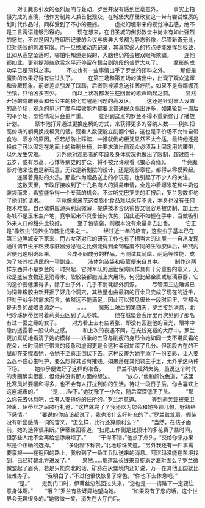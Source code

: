 　　对于魔影引发的强烈反响与轰动，罗兰并没有感到丝毫意外。
　　事实上拍摄完成的当晚，他作为制片人兼首批观众，在城堡大厅里欣赏这一带有尝试性质的划时代作品时，同样受到了不小的震撼。
　　虚拟幻境带来的视觉冲击感，绝不是三言两语能够形容的。
　　现在想来，在旧圣城的倒影教堂中尚未有如此强烈的感觉，不过是因为符印所记录的会议与庆典大多都为静态影像，尽管新奇无比，但对感官的刺激有限。而一旦换成动态记录，其真实逼人的特点便能发挥到极致，比如从高空坠落时，哪怕明知道是假的，大脑也仍然会被双眼所欺骗。
　　连他都如此，更别提那些欣赏水平还停留在舞台剧阶段的普罗大众了。
　　魔影的成功早已是预料之事。
　　不过也有一些事情出乎了罗兰的预料之外。
　　那便是魔影的效果好得有些过头了。
　　在第三场和第五场的演出中，出现了观众逃窜和昏厥现象。前者差点引发了踩踏，后者则被紧急送往医疗院，如果不是有娜娜瓦坐镇，只怕凶多吉少。
　　而以上状况都发生在回音的歌声响起之前。
　　显然开场的鸟瞰镜头和长公主的狼化觉醒是问题的高发区。
　　这还是针对富人设置的高价场，观众的见识广度与接收能力都要比普通民众高出许多，如果轮到一周后的平价场，恐怕情况只会更严重。
　　意识到这点的罗兰不得不重新修订了播放计划。
　　原本他打算通过更换座椅的方式，来获得更多的容纳人数——例如把高价场的躺椅换成板凳的话，观看人数便能立刻翻个倍，这也是平价场不允许自带食物、酒水的原因。但若想防止踩踏，一推就倒的板凳显然不太合适，最终他还是换成了可以固定在地面上的铁制长椅，并要求演出前观众必须系上固定用的腰带，以免发生灾难。
　　另外他对观影者的年龄及身体状况也做出了限制，超过四十五岁，或有恐高、心悸等病史的群众，将不被允许观看《狼心奇缘》。
　　毕竟魔影对他来说也是新玩意，无论是新剧院的设计，还是观影章程，都得从零摸索起。
　　连带着魔影的火热，那些作为赠品送上的小玩意，也引起了不少人的关注。
　　这数天里，市政厅接收到了十几名商人的贸易申请，全是冲着爆米花和牛奶包装袋而来，希望能争得一个专营的机会。不过听完巴罗夫的汇报后，罗兰悉数拒绝了他们的请求。
　　毕竟像爆米花这类膨化食品难以保存不说，本身也没有任何技术难度。自己做供应源头利润微薄，提供技术合伙销售又很容易被仿制，加上无冬城不是玉米主产地，竞争起来不具备任何优势，因此还不如握在手中，当做吸引外来人口的甜头比较好。
　　至于包装袋，则根本没有余量拿去出售。
　　它正是“橡胶虫”饲养业的首批成果之一。
　　经过近一年的培育，这些虫子基本已在第三边陲城安下家来，而古女巫对它的研究工作也有了相当大的进展——自从发现通过调节虫子粘液与脏器分泌物之比例能得到柔韧程度不同的生物胶体后，研究内容便迅速明确起来。
　　合成不同成分的样品，再测试其耐腐、耐磨等性能，成为了塔其拉遗民的一项副业。
　　液体包装袋和吸管便来自其中。
　　制作这两样东西并不是罗兰的一时兴起，它对军队的后勤保障同样具有十分重要的意义，无论是盛装食物还是消毒水，软胶袋都能派上大用场，何况比起金属或玻璃容器，它的造价要低廉得多，除了虫子外，几乎不消耗额外资源。
　　尽管第三边陲城已为饲养橡胶虫新开掘了好几个洞穴，其数量也由最初的百余只变成了现在的近千，但对于战争的需求而言，依然远不能满足。因此可以预见很长一段时间里，它都会是无冬的战略资源之一。
　　……
　　魔影上映后的第四天，罗兰接到消息，北地珍珠伊蒂丝带着莉芙亚回到了无冬城。
　　他在城堡会客厅里再次见到了那名有过一面之缘的女子。
　　对方看上去有些紧张，却没有回避他的目光，眼神中隐约透露着一股认命之感。
　　和上次的夜遇不同，在光线充裕的大厅中，罗兰更加真切地看清了她的模样——娇柔的五官与削瘦的身形令她如同一支不堪风霜的花朵，长时间航行带来的疲惫和虚弱更是令这种柔弱加深了几分。但那股内在的不屈却在支撑着她，令她不至真正倒伏下去。这种反差为她平添了一份姿彩，让人要么忍不住心生呵护，要么想将其占有摧残。如果落在其他领主手里，无外乎这两种下场。
　　她似乎便做好了这样的准备。
　　罗兰不禁哑然失笑，虽说这个时代的贵圈确实很乱，但他并没有那方面的想法。
　　“放心，”他和颜悦色道，“这里比寒风岭要暖和得多，也不会有人打扰到你的生活。待过一段日子后，你会喜欢上这座城市的。”
　　“是……陛下。”她犹豫了一小会，随后深深低下了头。
　　“那么你先去休息吧，会有人安排你的住所的。”罗兰示意道。
　　等到莉芙亚被亲卫带离，伊蒂丝才屈膝行礼道，“这样就完了？我还以为您会和她多聊几句，好熟络下感情。”
　　“要说的你应该都说了，我也没什么好补充的了。”罗兰耸耸肩，假装没有听出感情一词的含义，“怎么样，此行还算顺利么？”
　　“当然，在孩子面前，她的选择很果断。”伊蒂丝回答道，“扫尾工作倒是比预计的多花费了些时间，但那些人绝不会再给您添麻烦了。”
　　“干得不错，”他点了点头，“交给你来办果然是个正确的选择。”
　　“多谢陛下称赞，”北地珍珠笑道，“另外我还有一件事需要禀报——在返回的路上，我收到了一条工兵队送来的消息。阿琪玛没能在东境找到，已经转朝北方进发了。”
　　果然……那道延长线来自旋涡之海对面么？罗兰微微皱起了眉头，若是只能向北的话，矿脉在灰堡境内还好说，万一在其他王国就比较难办了。
　　“我明白了，”不过他很快恢复了常色，“你也下去休息吧。”
　　“是。”
　　走到门口时，伊蒂丝忽然回过头来，“您也是——请陛下一定要注意身体啊。”
　　“哦？”罗兰有些讶异地望向她。
　　“如果没有了您的话，这个世界会无趣很多的。”她微微一笑，消失在大厅门后。